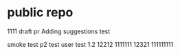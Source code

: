 # public repo
1111
draft pr
Adding suggestions
test

smoke test p2
test user
test 1.2
12212
1111111
12321
111111111
